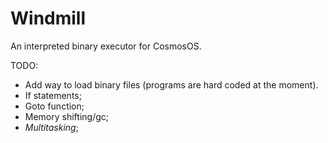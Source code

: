 # Windmill
An interpreted binary executor for CosmosOS.

TODO:
- Add way to load binary files (programs are hard coded at the moment).
- If statements;
- Goto function;
- Memory shifting/gc;
- *Multitasking*;
